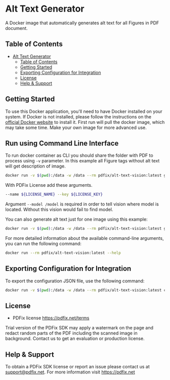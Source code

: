 # Alt Text Generator

A Docker image that automatically generates alt text for all Figures in PDF document.

## Table of Contents

- [Alt Text Generator](#alt-text-generator)
  - [Table of Contents](#table-of-contents)
  - [Getting Started](#getting-started)
  - [Exporting Configuration for Integration](#exporting-configuration-for-integration)
  - [License](#license)
  - [Help \& Support](#help--support)

## Getting Started

To use this Docker application, you'll need to have Docker installed on your system. If Docker is not installed, please follow the instructions on the [official Docker website](https://docs.docker.com/get-docker/) to install it.
First run will pull the docker image, which may take some time. Make your own image for more advanced use.

## Run using Command Line Interface

To run docker container as CLI you should share the folder with PDF to process using `-v` parameter.
In this example all Figure tags without alt text will get description of image.

```bash
docker run -v $(pwd):/data -w /data --rm pdfix/alt-text-vision:latest generate-alt-text -i input.pdf -o output.pdf --model /model
```

With PDFix License add these arguments.

```bash
--name ${LICENSE_NAME} --key ${LICENSE_KEY}
```

Argument `--model /model` is required in order to tell vision where model is located. Without this vision would fail to find model.

You can also generate alt text just for one image using this example:

```bash
docker run -v $(pwd):/data -w /data --rm pdfix/alt-text-vision:latest generate-alt-text -i image.jpg -o output.txt --model /model
```

For more detailed information about the available command-line arguments, you can run the following command:

```bash
docker run --rm pdfix/alt-text-vision:latest --help
```

## Exporting Configuration for Integration

To export the configuration JSON file, use the following command:

```bash
docker run -v $(pwd):/data -w /data --rm pdfix/alt-text-vision:latest config -o config.json
```

## License

- PDFix license https://pdfix.net/terms

Trial version of the PDFix SDK may apply a watermark on the page and redact random parts of the PDF including the scanned image in background. Contact us to get an evaluation or production license.

## Help & Support

To obtain a PDFix SDK license or report an issue please contact us at support@pdfix.net.
For more information visit https://pdfix.net
